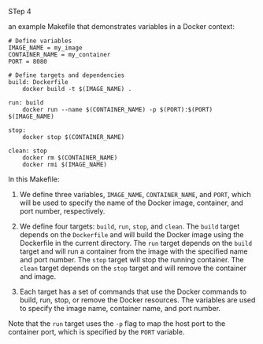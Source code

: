 STep 4


an example Makefile that demonstrates variables in a Docker context:

```
# Define variables
IMAGE_NAME = my_image
CONTAINER_NAME = my_container
PORT = 8080

# Define targets and dependencies
build: Dockerfile
	docker build -t $(IMAGE_NAME) .

run: build
	docker run --name $(CONTAINER_NAME) -p $(PORT):$(PORT) $(IMAGE_NAME)

stop:
	docker stop $(CONTAINER_NAME)

clean: stop
	docker rm $(CONTAINER_NAME)
	docker rmi $(IMAGE_NAME)
```

In this Makefile:

1. We define three variables, `IMAGE_NAME`, `CONTAINER_NAME`, and `PORT`, which will be used to specify the name of the Docker image, container, and port number, respectively.

2. We define four targets: `build`, `run`, `stop`, and `clean`. The `build` target depends on the `Dockerfile` and will build the Docker image using the Dockerfile in the current directory. The `run` target depends on the `build` target and will run a container from the image with the specified name and port number. The `stop` target will stop the running container. The `clean` target depends on the `stop` target and will remove the container and image.

3. Each target has a set of commands that use the Docker commands to build, run, stop, or remove the Docker resources. The variables are used to specify the image name, container name, and port number.

Note that the `run` target uses the `-p` flag to map the host port to the container port, which is specified by the `PORT` variable.